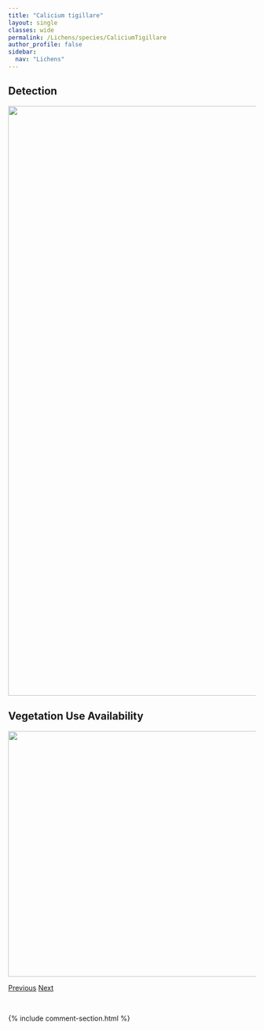 ```yaml
---
title: "Calicium tigillare"
layout: single
classes: wide
permalink: /Lichens/species/CaliciumTigillare
author_profile: false
sidebar:
  nav: "Lichens"
---
```


<h2>Detection</h2>

<a href="https://drive.google.com/uc?export=view&id=1N525DJlKEMNJIOs1zA-KTZzGmS2vEBP2">
<img src="https://drive.google.com/uc?export=view&id=1N525DJlKEMNJIOs1zA-KTZzGmS2vEBP2" height = "1200" width = "800">
</a>


<h2>Vegetation Use Availability</h2>

<a href="https://drive.google.com/uc?export=view&id=1hVDYO3x8V9D5Gyl2w54O3hitZtyIqBB6">
<img src="https://drive.google.com/uc?export=view&id=1hVDYO3x8V9D5Gyl2w54O3hitZtyIqBB6" height = "500" width = "1000">
</a>


<a href="/DevelopmentWebsite/Lichens/species/CaliciumSalicinum" class="pagination--pager" title="Calicium salicinum">Previous</a> <a href="/DevelopmentWebsite/Lichens/species/CaliciumTrabinellum" class="pagination--pager" title="Calicium trabinellum">Next</a>

<p>&nbsp;</p>

{% include comment-section.html %}
